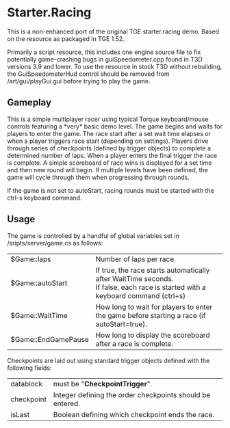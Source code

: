 <h1>Starter.Racing</h1>
<p>This is a non-enhanced port of the original TGE starter.racing demo. Based on the resource as packaged in TGE 1.52.</p>
<p>Primarily a script resource, this includes one engine source file to fix potentially game-crashing bugs in guiSpeedometer.cpp found in T3D versions 3.9 and lower. To use the resource in stock T3D without rebuilding, the GuiSpeedometerHud control should be removed from /art/gui/playGui.gui before trying to play the game.</p>
<h2>Gameplay</h2>
<p>This is a simple multiplayer racer using typical Torque keyboard/mouse controls featuring a *very* basic demo level. The game begins and waits for players to enter the game. The race start after a set wait time elapses or when a player triggers race start (depending on settings). Players drive through series of checkpoints (defined by trigger objects) to complete a determined number of laps. When a player enters the final trigger the race is complete. A simple scoreboard of race wins is displayed for a set time and then new round will begin. If multiple levels have been defined, the game will cycle through them when progressing through rounds.</p>
<p>If the game is not set to autoStart, racing rounds must be started with the ctrl-s keyboard command.</p>
<h2>Usage</h2>
<p>The game is controlled by a handful of global variables set in /sripts/server/game.cs as follows:</p>
<table>
<tr><td>$Game::laps</td><td>Number of laps per race</td></tr>
<tr><td>$Game::autoStart</td><td>If true, the race starts automatically after WaitTime seconds.<br>If false, each race is started with a keyboard command (ctrl+s)</td></tr>
<tr><td>$Game::WaitTime</td><td>How long to wait for players to enter the game before starting a race (if autoStart=true).</td></tr>
<tr><td>$Game::EndGamePause</td><td>How long to display the scoreboard after a race is complete.</td></tr>
</table>
<p>Checkpoints are laid out using standard trigger objects defined with the following fields:</p>
<table>
<tr><td>datablock</td><td>must be "<b>CheckpointTrigger</b>".</td></tr>
<tr><td>checkpoint</td><td>Integer defining the order checkpoints should be entered.</td></tr>
<tr><td>isLast</td><td>Boolean defining which checkpoint ends the race.</td></tr>
</table>
